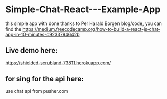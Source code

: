 # Simple-Chat-React---Example-App
this simple app with done thanks to Per Harald Borgen blog/code, you can find the https://medium.freecodecamp.org/how-to-build-a-react-js-chat-app-in-10-minutes-c9233794642b


## Live demo here:
https://shielded-scrubland-73811.herokuapp.com/

## for sing for the api here:
use chat api from pusher.com 
